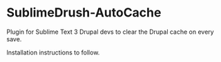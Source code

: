 SublimeDrush-AutoCache
======================

Plugin for Sublime Text 3 Drupal devs to clear the Drupal cache on every save.

Installation instructions to follow.
